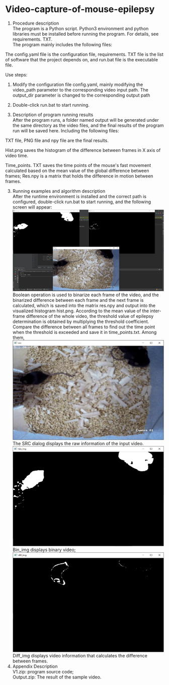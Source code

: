 # Video-capture-of-mouse-epilepsy
1. Procedure description  
The program is a Python script. Python3 environment and python libraries must be installed before running the program. For details, see requirements. TXT.  
The program mainly includes the following files:  
 
The config.yaml file is the configuration file, requirements. TXT file is the list of software that the project depends on, and run.bat file is the executable file.  
   
Use steps:  
1. Modify the configuration file config.yaml, mainly modifying the video_path parameter to the corresponding video input path.  The output_dir parameter is changed to the corresponding output path  
2. Double-click run.bat to start running.  
   
2. Description of program running results  
After the program runs, a folder named output will be generated under the same directory as the video files, and the final results of the program run will be saved here.  Including the following files:  
 
TXT file, PNG file and npy file are the final results.  
   
 
Hist.png saves the histogram of the difference between frames in X axis of video time.  
   
 
Time_points. TXT saves the time points of the mouse's fast movement calculated based on the mean value of the global difference between frames;  Res.npy is a matrix that holds the difference in motion between frames.  
   
3. Running examples and algorithm description  
After the runtime environment is installed and the correct path is configured, double-click run.bat to start running, and the following screen will appear: 
![image](https://github.com/dafei2017/Video-capture-of-mouse-epilepsy/blob/main/%E5%9B%BE%E7%89%871.png)
Boolean operation is used to binarize each frame of the video, and the binarized difference between each frame and the next frame is calculated, which is saved into the matrix res.npy and output into the visualized histogram hist.png. According to the mean value of the inter-frame difference of the whole video, the threshold value of epilepsy determination is obtained by multiplying the threshold coefficient.  Compare the difference between all frames to find out the time point when the threshold is exceeded and save it in time_points.txt.  Among them,  
![image](https://github.com/dafei2017/Video-capture-of-mouse-epilepsy/blob/main/%E5%9B%BE%E7%89%872.png)
The SRC dialog displays the raw information of the input video. 
![image](https://github.com/dafei2017/Video-capture-of-mouse-epilepsy/blob/main/%E5%9B%BE%E7%89%873.png)
Bin_img displays binary video;  
![image](https://github.com/dafei2017/Video-capture-of-mouse-epilepsy/blob/main/%E5%9B%BE%E7%89%874.png)
Diff_img displays video information that calculates the difference between frames.  
4. Appendix Description  
V1.zip: program source code;  
Output.zip: The result of the sample video.  
